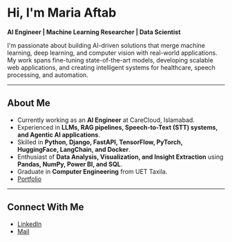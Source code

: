 # Hi, I'm Maria Aftab

**AI Engineer | Machine Learning Researcher | Data Scientist**

I'm passionate about building AI-driven solutions that merge machine learning, deep learning, and computer vision with real-world applications. My work spans fine-tuning state-of-the-art models, developing scalable web applications, and creating intelligent systems for healthcare, speech processing, and automation.

---

## About Me
- Currently working as an **AI Engineer** at CareCloud, Islamabad.  
- Experienced in **LLMs, RAG pipelines, Speech-to-Text (STT) systems, and Agentic AI applications**.  
- Skilled in **Python, Django, FastAPI, TensorFlow, PyTorch, HuggingFace, LangChain, and Docker**.  
- Enthusiast of **Data Analysis, Visualization, and Insight Extraction** using **Pandas, NumPy, Power BI, and SQL**.  
- Graduate in **Computer Engineering** from UET Taxila.
- [Portfolio](https://mariakiyani012.github.io/my_portfolio_website/)  

---

## Connect With Me
- [LinkedIn](https://www.linkedin.com/in/maria-aftab-kiyani/)  
- [Mail](mkiyani@012@gmail.com)  
